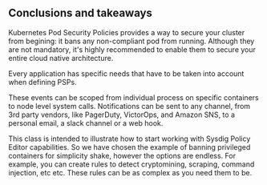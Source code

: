 Conclusions and takeaways
-------------------------

Kubernetes Pod Security Policies provides a way to secure your cluster from begining: it bans any non-compliant pod from running. Although they are not mandatory, it's highly recommended to enable them to secure your entire cloud native architecture.

Every application has specific needs that have to be taken into account when defining PSPs.


These events can be scoped from individual process on specific containers to node level system calls. Notifications can be sent to any channel, from 3rd party vendors, like PagerDuty, VictorOps, and Amazon SNS, to a personal email, a slack channel or a web hook.

This class is intended to illustrate how to start working with Sysdig Policy Editor capabilities. So we have chosen the example of banning privileged containers for simplicity shake, however the options are endless. For example, you can create rules to detect cryptomining, scraping, command injection, etc etc. These rules can be as complex as you need them to be.
